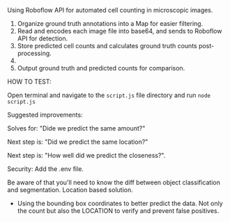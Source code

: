 Using Roboflow API for automated cell counting in microscopic images.

1. Organize ground truth annotations into a Map for easier filtering.
2. Read and encodes each image file into base64, and sends to Roboflow API for detection.
3. Store predicted cell counts and calculates ground truth counts post-processing.
4. 
4. Output ground truth and predicted counts for comparison.

HOW TO TEST:

Open terminal and navigate to the `script.js` file directory and run `node script.js`


Suggested improvements:

Solves for: "Dide we predict the same amount?"

Next step is: "Did we predict the same location?"

Next step is: "How well did we predict the closeness?".

Security: Add the .env file.

Be aware of that you'll need to know the diff between object classification and segmentation. Location based solution.

- Using the bounding box coordinates to better predict the data. Not only the count but also the LOCATION to verify and prevent false positives.
